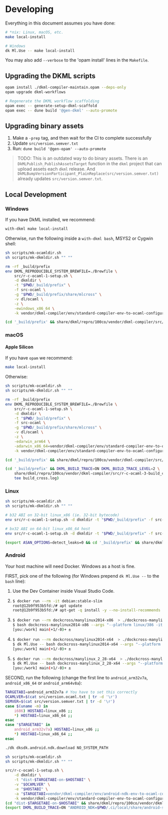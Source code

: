 # Developing

Everything in this document assumes you have done:

```sh
# *nix: Linux, macOS, etc.
make local-install

# Windows
dk Ml.Use -- make local-install
```

You may also add `--verbose` to the 'opam install' lines in the `Makefile`.

## Upgrading the DKML scripts

```bash
opam install ./dkml-compiler-maintain.opam --deps-only
opam upgrade dkml-workflows

# Regenerate the DKML workflow scaffolding
opam exec -- generate-setup-dkml-scaffold
opam exec -- dune build '@gen-dkml' --auto-promote
```

## Upgrading binary assets

1. Make a `-prep` tag, and then wait for the CI to complete successfully
2. Update `src/version.semver.txt`
3. Run: `dune build '@gen-opam' --auto-promote`

> TODO: This is an outdated way to do binary assets. There is an
> `DkMLPublish_PublishAssetsTarget` function in the `dkml` project
> that can upload assets each `dkml` release.
> And `DkMLBumpVersionParticipant_PlainReplace(src/version.semver.txt)` already
> updates `src/version.semver.txt`.

## Local Development

### Windows

If you have DkML installed, we recommend:

```powershell
with-dkml make local-install
```

Otherwise, run the following inside a `with-dkml bash`, MSYS2 or Cygwin shell:

```sh
sh scripts/mk-ocamldir.sh
sh scripts/mk-dkmldir.sh "" ""

rm -rf _build/prefix
env DKML_REPRODUCIBLE_SYSTEM_BREWFILE=./Brewfile \
    src/r-c-ocaml-1-setup.sh \
    -d dkmldir \
    -t "$PWD/_build/prefix" \
    -f src-ocaml \
    -g "$PWD/_build/prefix/share/mlcross" \
    -v dl/ocaml \
    -z \
    -ewindows_x86_64 \
    -k vendor/dkml-compiler/env/standard-compiler-env-to-ocaml-configure-env.sh

(cd '_build/prefix' && share/dkml/repro/100co/vendor/dkml-compiler/src/r-c-ocaml-2-build_host-noargs.sh)
```

### macOS

#### Apple Silicon

If you have `opam` we recommend:

```sh
make local-install
```

Otherwise:

```sh
sh scripts/mk-ocamldir.sh
sh scripts/mk-dkmldir.sh "" ""

rm -rf _build/prefix
env DKML_REPRODUCIBLE_SYSTEM_BREWFILE=./Brewfile \
    src/r-c-ocaml-1-setup.sh \
    -d dkmldir \
    -t "$PWD/_build/prefix" \
    -f src-ocaml \
    -g "$PWD/_build/prefix/share/mlcross" \
    -v dl/ocaml \
    -z \
    -edarwin_arm64 \
    -adarwin_x86_64=vendor/dkml-compiler/env/standard-compiler-env-to-ocaml-configure-env.sh \
    -k vendor/dkml-compiler/env/standard-compiler-env-to-ocaml-configure-env.sh

(cd '_build/prefix' && share/dkml/repro/100co/vendor/dkml-compiler/src/r-c-ocaml-2-build_host-noargs.sh)

(cd '_build/prefix' && DKML_BUILD_TRACE=ON DKML_BUILD_TRACE_LEVEL=2 \
    share/dkml/repro/100co/vendor/dkml-compiler/src/r-c-ocaml-3-build_cross-noargs.sh 2>&1 | \
    tee build_cross.log)
```

### Linux

```sh
sh scripts/mk-ocamldir.sh
sh scripts/mk-dkmldir.sh "" ""

# b32 ABI on 32-bit linux_x86 (ie. 32-bit bytecode)
env src/r-c-ocaml-1-setup.sh -d dkmldir -t "$PWD/_build/prefix" -f src-ocaml -v dl/ocaml -z -elinux_x86 -P ocamldebug_gcc_clang -B -k vendor/dkml-compiler/env/standard-compiler-env-to-ocaml-configure-env.sh

# bx32 ABI on 64-bit linux_x86_64 host
env src/r-c-ocaml-1-setup.sh -d dkmldir -t "$PWD/_build/prefix" -f src-ocaml -v dl/ocaml -z -elinux_x86_64 -P ocamldebug_gcc_clang -B -X -k vendor/dkml-compiler/env/standard-compiler-env-to-ocaml-configure-env.sh

(export ASAN_OPTIONS=detect_leaks=0 && cd '_build/prefix' && share/dkml/repro/100co/vendor/dkml-compiler/src/r-c-ocaml-2-build_host-noargs.sh)
```

### Android

Your host machine will need Docker. Windows as a host is fine.

FIRST, pick one of the following (for Windows prepend `dk Ml.Use --` to the `bash` line):

1. Use the Dev Container inside Visual Studio Code.
2. ```sh
   $ docker run --rm -it debian:stable-slim
   root@12b9f953b5fd:/# apt update
   root@12b9f953b5fd:/# apt-get -q install -y --no-install-recommends build-essential gcc-multilib g++-multilib git
   ```

3. ```sh
   $ docker run --rm dockcross/manylinux2014-x86  > ./dockcross-manylinux2014-x86
   $ bash dockcross-manylinux2014-x86 --args "--platform linux/386 -it" bash
   [you:/work] main(+1/-0)+ ±
   ```

4. ```sh
   $ docker run --rm dockcross/manylinux2014-x64  > ./dockcross-manylinux2014-x64
   $ dk Ml.Use -- bash dockcross-manylinux2014-x64 --args "--platform linux/amd64 -it" bash
   [you:/work] main(+1/-0)+ ±
   ```

5. ```sh
   $ docker run --rm dockcross/manylinux_2_28-x64  > ./dockcross-manylinux_2_28-x64
   $ dk Ml.Use -- bash dockcross-manylinux_2_28-x64 --args "--platform linux/amd64 -it" bash
   [you:/work] main(+1/-0)+ ±
   ```

SECOND, run the following (change the first line to `android_arm32v7a`, `android_x86_64` or `android_arm64v8a`):

```sh
TARGETABI=android_arm32v7a # You have to set this correctly
OCAMLVER=$(cat src/version.ocaml.txt | tr -d '\r')
SEMVER=$(cat src/version.semver.txt | tr -d '\r')
case $(uname -m) in
    i686) HOSTABI=linux_x86 ;;
    *) HOSTABI=linux_x86_64 ;;
esac
case "$TARGETABI" in
    android_arm32v7a) HOSTABI=linux_x86 ;;
    *) HOSTABI=linux_x86_64 ;;
esac

./dk dksdk.android.ndk.download NO_SYSTEM_PATH

sh scripts/mk-ocamldir.sh
sh scripts/mk-dkmldir.sh "" ""

src/r-c-ocaml-1-setup.sh \
    -d dkmldir \
    -t "dist-$TARGETABI-on-$HOSTABI" \
    -v "$OCAMLVER" \
    -e "$HOSTABI" \
    -a "$TARGETABI=vendor/dkml-compiler/env/android-ndk-env-to-ocaml-configure-env.sh" \
    -k vendor/dkml-compiler/env/standard-compiler-env-to-ocaml-configure-env.sh
(cd "dist-$TARGETABI-on-$HOSTABI" && share/dkml/repro/100co/vendor/dkml-compiler/src/r-c-ocaml-2-build_host-noargs.sh)
(export DKML_BUILD_TRACE=ON "ANDROID_NDK=$PWD/.ci/local/share/android-sdk/ndk/23.1.7779620" && cd "dist-$TARGETABI-on-$HOSTABI" && sh share/dkml/repro/100co/vendor/dkml-compiler/src/r-c-ocaml-3-build_cross-noargs.sh)
```
